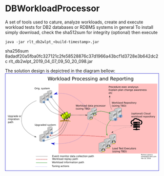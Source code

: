 # DBWorkloadProcessor
A set of tools used to cature, analyze workloads, create and execute workload tests for DB2 databases or RDBMS systems in general
To install simply download, check the sha512sum for integrity (optional) then execute
```shell
java -jar rlt_db2wlpt_<build-timestamp>.jar
```
sha256sum 8adadf20a5fba0fc327121c2fe58528876c37d1966a43bcf1d3728e3b642dc2c rlt_db2wlpt_2019_04_07_09_50_20_098.jar

The solution design is depictred in the diagram bellow:
![Design](workload_processing_system_design.png)
